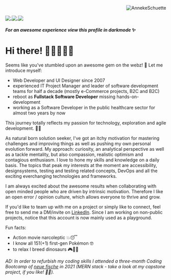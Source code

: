<p align="right"> <img src="https://komarev.com/ghpvc/?username=AnnekeSchuette&label=Profile%20views&color=f76272&style=flat" alt="AnnekeSchuette" /> </p>
<a href="https://github.com/AnnekeSchuette/github-readme-stats">
  <img align="center" src="https://github-readme-stats.vercel.app/api?username=AnnekeSchuette&show_icons=true&theme=radical&count_private=true&hide_border=true&bg_color=0d1117&text_color=ffffff&title_color=f76272" />
</a>
<a href="https://github.com/AnnekeSchuette/github-readme-stats">
  <img align="center" src="https://github-readme-stats.vercel.app/api/top-langs/?username=AnnekeSchuette&theme=radical&hide_border=true&bg_color=0d1117&text_color=ffffff&title_color=f76272" />
</a>
<a href="https://github.com/AnnekeSchuette/capstone-project">
  <img align="center" src="https://github-readme-stats.vercel.app/api/pin/?username=AnnekeSchuette&repo=capstone-project&show_icons=true&theme=radical&hide_border=true&langs_count=3&bg_color=0d1117&text_color=ffffff&title_color=f76272" />
</a>
<!-- a href="https://github.com/AnnekeSchuette/personal-website">
  <img align="center" src="https://github-readme-stats.vercel.app/api/pin/?username=AnnekeSchuette&repo=personal-website&show_icons=true&theme=radical&hide_border=true&langs_count=3&bg_color=0d1117&text_color=ffffff&title_color=f76272" />
</a -->

#### _For an awesome experience view this profile in darkmode_ ✨

# Hi there! 👩🏻‍🦰✌🏻

Seems like you've stumbled upon an awesome gem on the webz! 💎 
Let me introduce myself:

- Web Developer and UI Designer since 2007
- experienced IT Project Manager and leader of software development teams for half a decade (mostly e-Commerce projects, B2C and B2C)
- reboot as **Fullstack Software Developer** missing hands-on-development
- working as a Software Developer in the public healthcare sector for almost two years by now

This journey totally reflects my passion for technology, exploration and agile development. 🙌✨

As natural born solution seeker, I've got an itchy motivation for mastering challenges and improving things as well as pushing my own personal evolution forward. My approach: curiosity, an analytical perspective as well as a tackle mentality, but also compassion, realistic optimism and contagious enthusiasm. 
I love to hone my skills and knowledge on a daily basis. The topics that peak my interests at the moment are accessibility, designsystems, testing and testing related concepts, DevOps and all the exciting everchanging technologies and frameworks. 

I am always excited about the awesome results when collaborating with open minded people who are driven by intrinsic motivation. Therefore I like an open error / opinion culture, which allows everyone to thrive and grow.

If you'd like to team up with me on a project or simply like to connect, feel free to send me a DM/invite on [LinkedIn](https://www.linkedin.com/in/annekeschuette-hh/).
Since I am working on non-public projects, notice that this account is now mainly used as a playground.

Fun facts: 
- Action movie narcoleptic 💥😴
- I know all 151(+1) first-gen Pokémon 🤓
- to relax I breed dinosaurs 🎮🥚🦖 


_AD: In order to refurbish my coding skills I attended a three-month Coding Bootcamp of [neue fische](https://www.neuefische.de/) in 2021 (MERN stack - take a look at my capstone project, if you like! 🚀😊)._

